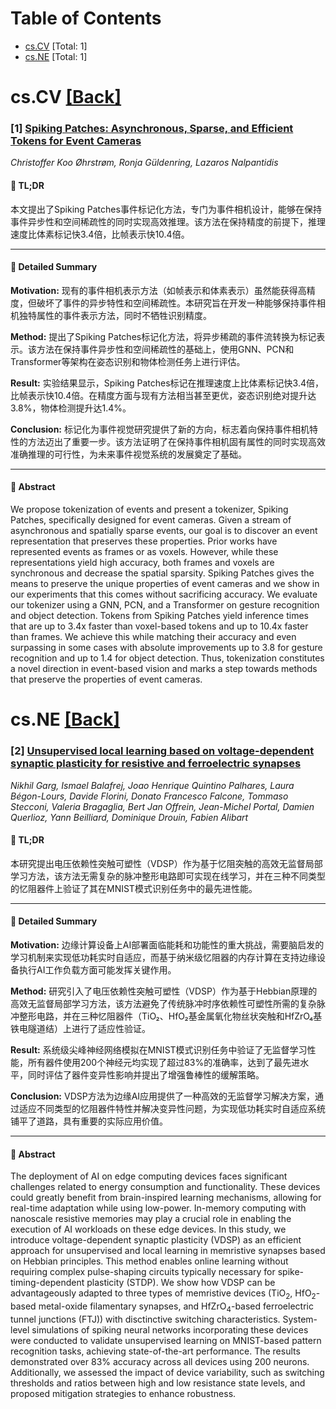 <div id=toc></div>

# Table of Contents

- [cs.CV](#cs.CV) [Total: 1]
- [cs.NE](#cs.NE) [Total: 1]


<div id='cs.CV'></div>

# cs.CV [[Back]](#toc)

### [1] [Spiking Patches: Asynchronous, Sparse, and Efficient Tokens for Event Cameras](https://arxiv.org/abs/2510.26614)
*Christoffer Koo Øhrstrøm, Ronja Güldenring, Lazaros Nalpantidis*

#### 🧩 TL;DR
本文提出了Spiking Patches事件标记化方法，专门为事件相机设计，能够在保持事件异步性和空间稀疏性的同时实现高效推理。该方法在保持精度的前提下，推理速度比体素标记快3.4倍，比帧表示快10.4倍。

---

#### 📘 Detailed Summary
**Motivation:** 现有的事件相机表示方法（如帧表示和体素表示）虽然能获得高精度，但破坏了事件的异步特性和空间稀疏性。本研究旨在开发一种能够保持事件相机独特属性的事件表示方法，同时不牺牲识别精度。

**Method:** 提出了Spiking Patches标记化方法，将异步稀疏的事件流转换为标记表示。该方法在保持事件异步性和空间稀疏性的基础上，使用GNN、PCN和Transformer等架构在姿态识别和物体检测任务上进行评估。

**Result:** 实验结果显示，Spiking Patches标记在推理速度上比体素标记快3.4倍，比帧表示快10.4倍。在精度方面与现有方法相当甚至更优，姿态识别绝对提升达3.8%，物体检测提升达1.4%。

**Conclusion:** 标记化为事件视觉研究提供了新的方向，标志着向保持事件相机特性的方法迈出了重要一步。该方法证明了在保持事件相机固有属性的同时实现高效准确推理的可行性，为未来事件视觉系统的发展奠定了基础。

---

#### 📄 Abstract
We propose tokenization of events and present a tokenizer, Spiking Patches,
specifically designed for event cameras. Given a stream of asynchronous and
spatially sparse events, our goal is to discover an event representation that
preserves these properties. Prior works have represented events as frames or as
voxels. However, while these representations yield high accuracy, both frames
and voxels are synchronous and decrease the spatial sparsity. Spiking Patches
gives the means to preserve the unique properties of event cameras and we show
in our experiments that this comes without sacrificing accuracy. We evaluate
our tokenizer using a GNN, PCN, and a Transformer on gesture recognition and
object detection. Tokens from Spiking Patches yield inference times that are up
to 3.4x faster than voxel-based tokens and up to 10.4x faster than frames. We
achieve this while matching their accuracy and even surpassing in some cases
with absolute improvements up to 3.8 for gesture recognition and up to 1.4 for
object detection. Thus, tokenization constitutes a novel direction in
event-based vision and marks a step towards methods that preserve the
properties of event cameras.


<div id='cs.NE'></div>

# cs.NE [[Back]](#toc)

### [2] [Unsupervised local learning based on voltage-dependent synaptic plasticity for resistive and ferroelectric synapses](https://arxiv.org/abs/2510.25787)
*Nikhil Garg, Ismael Balafrej, Joao Henrique Quintino Palhares, Laura Bégon-Lours, Davide Florini, Donato Francesco Falcone, Tommaso Stecconi, Valeria Bragaglia, Bert Jan Offrein, Jean-Michel Portal, Damien Querlioz, Yann Beilliard, Dominique Drouin, Fabien Alibart*

#### 🧩 TL;DR
本研究提出电压依赖性突触可塑性（VDSP）作为基于忆阻突触的高效无监督局部学习方法，该方法无需复杂的脉冲整形电路即可实现在线学习，并在三种不同类型的忆阻器件上验证了其在MNIST模式识别任务中的最先进性能。

---

#### 📘 Detailed Summary
**Motivation:** 边缘计算设备上AI部署面临能耗和功能性的重大挑战，需要脑启发的学习机制来实现低功耗实时自适应，而基于纳米级忆阻器的内存计算在支持边缘设备执行AI工作负载方面可能发挥关键作用。

**Method:** 研究引入了电压依赖性突触可塑性（VDSP）作为基于Hebbian原理的高效无监督局部学习方法，该方法避免了传统脉冲时序依赖性可塑性所需的复杂脉冲整形电路，并在三种忆阻器件（TiO₂、HfO₂基金属氧化物丝状突触和HfZrO₄基铁电隧道结）上进行了适应性验证。

**Result:** 系统级尖峰神经网络模拟在MNIST模式识别任务中验证了无监督学习性能，所有器件使用200个神经元均实现了超过83%的准确率，达到了最先进水平，同时评估了器件变异性影响并提出了增强鲁棒性的缓解策略。

**Conclusion:** VDSP方法为边缘AI应用提供了一种高效的无监督学习解决方案，通过适应不同类型的忆阻器件特性并解决变异性问题，为实现低功耗实时自适应系统铺平了道路，具有重要的实际应用价值。

---

#### 📄 Abstract
The deployment of AI on edge computing devices faces significant challenges
related to energy consumption and functionality. These devices could greatly
benefit from brain-inspired learning mechanisms, allowing for real-time
adaptation while using low-power. In-memory computing with nanoscale resistive
memories may play a crucial role in enabling the execution of AI workloads on
these edge devices. In this study, we introduce voltage-dependent synaptic
plasticity (VDSP) as an efficient approach for unsupervised and local learning
in memristive synapses based on Hebbian principles. This method enables online
learning without requiring complex pulse-shaping circuits typically necessary
for spike-timing-dependent plasticity (STDP). We show how VDSP can be
advantageously adapted to three types of memristive devices (TiO$_2$,
HfO$_2$-based metal-oxide filamentary synapses, and HfZrO$_4$-based
ferroelectric tunnel junctions (FTJ)) with disctinctive switching
characteristics. System-level simulations of spiking neural networks
incorporating these devices were conducted to validate unsupervised learning on
MNIST-based pattern recognition tasks, achieving state-of-the-art performance.
The results demonstrated over 83% accuracy across all devices using 200
neurons. Additionally, we assessed the impact of device variability, such as
switching thresholds and ratios between high and low resistance state levels,
and proposed mitigation strategies to enhance robustness.
